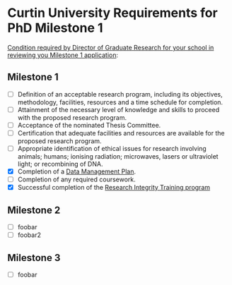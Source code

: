 # Curtin University Requirements for PhD Milestone 1
[Condition required by Director of Graduate Research for your school in reviewing you Milestone 1 application](https://students.curtin.edu.au/essentials/higher-degree-by-research/milestones/):

## Milestone 1
  - [ ] Definition of an acceptable research program, including its objectives, methodology, facilities, resources and a time schedule for completion.
  - [ ] Attainment of the necessary level of knowledge and skills to proceed with the proposed research program.
  - [ ] Acceptance of the nominated Thesis Committee.
  - [ ] Certification that adequate facilities and resources are available for the proposed research program.
  - [ ] Appropriate identification of ethical issues for research involving animals; humans; ionising radiation; microwaves, lasers or ultraviolet light; or recombining of DNA.
  - [x] Completion of a [Data Management Plan]().
  - [ ] Completion of any required coursework.
  - [x] Successful completion of the [Research Integrity Training program]()

## Milestone 2
  - [ ] foobar
  - [ ] foobar2

## Milestone 3
  - [ ] foobar



